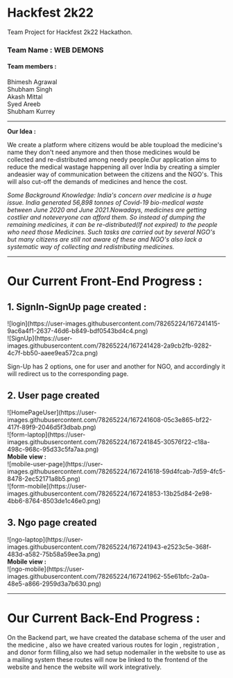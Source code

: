 # Hackfest 2k22

Team Project for Hackfest 2k22 Hackathon.
<h3>Team Name : WEB DEMONS</h3>
<h4> Team members : </h4>
Bhimesh Agrawal <br/>
Shubham Singh <br/>
Akash Mittal <br/>
Syed Areeb <br/>
Shubham Kurrey <br/>
<hr/>

<b>Our Idea : </b>
<p>We create a platform where citizens would be able toupload the medicine's name they don't need anymore and then those medicines would be collected and re-distributed among needy people.Our application aims to reduce the medical wastage happening all over India by creating a simpler andeasier way of communication between the citizens and the NGO's. This will also cut-off the demands of medicines and hence the cost.</p>

<i>Some Background Knowledge: </i>
<i> India's concern over medicine is a huge issue. India generated 56,898 tonnes of Covid-19 bio-medical waste between June 2020 and June 2021.Nowadays, medicines are getting costlier and noteveryone can afford them. So instead of dumping the remaining medicines, it can be re-distributed(If not expired) to the people who need those Medicines. Such tasks are carried out by several NGO's but many citizens are still not aware of these and NGO's also lack a systematic way of collecting and redistributing medicines. </i>
<hr/>
<h1> Our Current Front-End Progress :</h1>
<h2>1. SignIn-SignUp page created :</h2>
![login](https://user-images.githubusercontent.com/78265224/167241415-9ac6a4f1-2637-46d6-b849-bdf0543bd4c4.png)
<br>
![SignUp](https://user-images.githubusercontent.com/78265224/167241428-2a9cb2fb-9282-4c7f-bb50-aaee9ea572ca.png)
<br>
<p>Sign-Up has 2 options, one for user and another for NGO, and accordingly it will redirect us to the corresponding page.</p>
<h2>2. User page created</h2>
![HomePageUser](https://user-images.githubusercontent.com/78265224/167241608-05c3e865-bf22-417f-89f9-2046d5f3dbab.png)
<br>
![form-laptop](https://user-images.githubusercontent.com/78265224/167241845-30576f22-c18a-498c-968c-95d33c5fa7aa.png)
<br>
<b>Mobile view :</b>
</br>
![mobile-user-page](https://user-images.githubusercontent.com/78265224/167241618-59d4fcab-7d59-4fc5-8478-2ec52171a8b5.png)
<br>
![form-mobile](https://user-images.githubusercontent.com/78265224/167241853-13b25d84-2e98-4bb6-8764-8503de1c46e0.png)
<br>
<h2>3. Ngo page created</h2>
![ngo-laptop](https://user-images.githubusercontent.com/78265224/167241943-e2523c5e-368f-483d-a582-75b58a59ee3a.png)
<br>
<b>Mobile view :</b>
</br>
![ngo-mobile](https://user-images.githubusercontent.com/78265224/167241962-55e61bfc-2a0a-48e5-a866-2959d3a7b630.png)
<hr>
<h1> Our Current Back-End Progress :</h1>
<p>On the Backend part, we have created the database schema of the user and the medicine , also we have created various routes for login , registration , and donor form filling,also we had setup nodemailer in the website to use as a mailing system these routes will now be linked to the frontend of the website and hence the website will work integratively.</p>
